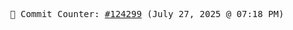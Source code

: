 <p align="center">
    <samp>
        📮 Commit Counter: <a href="https://github.com/Javascript-void0/Javascript-void0/commits/main">#124299</a> (July 27, 2025 @ 07:18 PM)
    </samp>
</p>